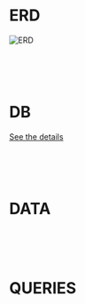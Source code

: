 # ERD

![ERD](https://github.com/BoyeongYoon/Hotel-Reservation-Schema/blob/main/NancyYoon-HotelERD-Ver.4.jpg)

<br>
<br>
<br>

# DB

[See the details](https://github.com/BoyeongYoon/Hotel-Reservation-Schema/blob/main/NancyYoon-HotelDB.sql)  

<br>
<br>
<br>

# DATA

<br>
<br>
<br>

# QUERIES
